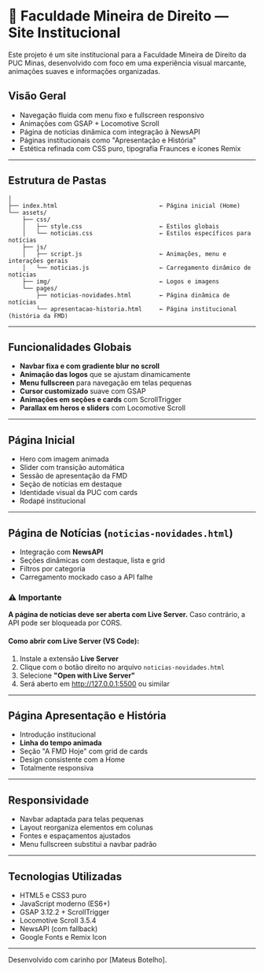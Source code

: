 
# 📘 Faculdade Mineira de Direito — Site Institucional

Este projeto é um site institucional para a Faculdade Mineira de Direito da PUC Minas, desenvolvido com foco em uma experiência visual marcante, animações suaves e informações organizadas.

## Visão Geral

- Navegação fluida com menu fixo e fullscreen responsivo
- Animações com GSAP + Locomotive Scroll
- Página de notícias dinâmica com integração à NewsAPI
- Páginas institucionais como "Apresentação e História"
- Estética refinada com CSS puro, tipografia Fraunces e ícones Remix

---

## Estrutura de Pastas

```
│
├── index.html                             ← Página inicial (Home)
└── assets/
    ├── css/
    │   ├── style.css                      ← Estilos globais
    │   └── noticias.css                   ← Estilos específicos para notícias
    ├── js/
    │   ├── script.js                      ← Animações, menu e interações gerais
    │   └── noticias.js                    ← Carregamento dinâmico de notícias
    ├── img/                               ← Logos e imagens
    └── pages/
        ├── noticias-novidades.html        ← Página dinâmica de notícias
        └── apresentacao-historia.html     ← Página institucional (história da FMD)
```

---

## Funcionalidades Globais

- **Navbar fixa e com gradiente blur no scroll**
- **Animação das logos** que se ajustam dinamicamente
- **Menu fullscreen** para navegação em telas pequenas
- **Cursor customizado** suave com GSAP
- **Animações em seções e cards** com ScrollTrigger
- **Parallax em heros e sliders** com Locomotive Scroll

---

## Página Inicial

- Hero com imagem animada
- Slider com transição automática
- Sessão de apresentação da FMD
- Seção de notícias em destaque
- Identidade visual da PUC com cards
- Rodapé institucional

---

## Página de Notícias (`noticias-novidades.html`)

- Integração com **NewsAPI**
- Seções dinâmicas com destaque, lista e grid
- Filtros por categoria
- Carregamento mockado caso a API falhe

### ⚠️ Importante

**A página de notícias deve ser aberta com Live Server.** Caso contrário, a API pode ser bloqueada por CORS.

#### Como abrir com Live Server (VS Code):

1. Instale a extensão **Live Server**
2. Clique com o botão direito no arquivo `noticias-novidades.html`
3. Selecione **"Open with Live Server"**
4. Será aberto em http://127.0.0.1:5500 ou similar

---

## Página Apresentação e História

- Introdução institucional
- **Linha do tempo animada**
- Seção "A FMD Hoje" com grid de cards
- Design consistente com a Home
- Totalmente responsiva

---

## Responsividade

- Navbar adaptada para telas pequenas
- Layout reorganiza elementos em colunas
- Fontes e espaçamentos ajustados
- Menu fullscreen substitui a navbar padrão

---

## Tecnologias Utilizadas

- HTML5 e CSS3 puro
- JavaScript moderno (ES6+)
- GSAP 3.12.2 + ScrollTrigger
- Locomotive Scroll 3.5.4
- NewsAPI (com fallback)
- Google Fonts e Remix Icon

---

Desenvolvido com carinho por [Mateus Botelho].
